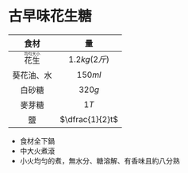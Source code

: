 <style>
.markdown-section h1 {
    /* background-image: url(); */
}

.markdown-section h1::after {
    /* content: ""; */
}
</style>

# 古早味花生糖

|                食材                |       量        |
| :--------------------------------: | :-------------: |
| <ruby>花生<rt>均勻大小</rt></ruby> |  $1.2kg(2斤)$   |
|             葵花油、水             |     $150ml$     |
|               白砂糖               |     $320g$      |
|               麥芽糖               |      $1T$       |
|                 鹽                 | $\dfrac{1}{2}t$ |

<div class="stepper">

- 食材全下鍋
- 中大火煮滾
- 小火均勻的煮，無水分、糖溶解、有香味且約八分熟

</div>
